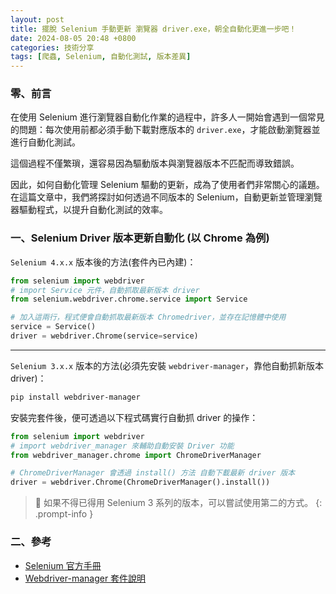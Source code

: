 ```yaml
---
layout: post
title: 擺脫 Selenium 手動更新 瀏覽器 driver.exe，朝全自動化更進一步吧！
date: 2024-08-05 20:48 +0800
categories: 技術分享
tags: [爬蟲, Selenium, 自動化測試, 版本差異]
---
```


### 零、前言

在使用 Selenium 進行瀏覽器自動化作業的過程中，許多人一開始會遇到一個常見的問題：每次使用前都必須手動下載對應版本的 `driver.exe`，才能啟動瀏覽器並進行自動化測試。

這個過程不僅繁瑣，還容易因為驅動版本與瀏覽器版本不匹配而導致錯誤。

因此，如何自動化管理 Selenium 驅動的更新，成為了使用者們非常關心的議題。在這篇文章中，我們將探討如何透過不同版本的 Selenium，自動更新並管理瀏覽器驅動程式，以提升自動化測試的效率。

### 一、Selenium Driver 版本更新自動化 (以 Chrome 為例)

`Selenium 4.x.x` 版本後的方法(套件內已內建)：

```python
from selenium import webdriver
# import Service 元件，自動抓取最新版本 driver
from selenium.webdriver.chrome.service import Service

# 加入這兩行，程式便會自動抓取最新版本 Chromedriver，並存在記憶體中使用
service = Service()
driver = webdriver.Chrome(service=service)
```

---

`Selenium 3.x.x` 版本的方法(必須先安裝 `webdriver-manager`，靠他自動抓新版本 driver)：

```bash
pip install webdriver-manager
```

安裝完套件後，便可透過以下程式碼實行自動抓 driver 的操作：

```python
from selenium import webdriver
# import webdriver_manager 來輔助自動安裝 Driver 功能
from webdriver_manager.chrome import ChromeDriverManager

# ChromeDriverManager 會透過 install() 方法 自動下載最新 driver 版本
driver = webdriver.Chrome(ChromeDriverManager().install())
```

>🌟 如果不得已得用 Selenium 3 系列的版本，可以嘗試使用第二的方式。
{: .prompt-info }

### 二、參考

- [Selenium 官方手冊](https://www.selenium.dev/selenium/docs/api/py/webdriver_chrome/selenium.webdriver.chrome.service.html)
- [Webdriver-manager 套件說明](https://pypi.org/project/webdriver-manager/)
